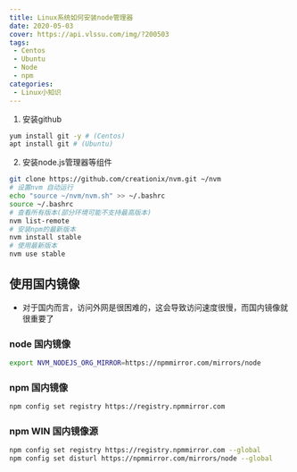 ```yaml
---
title: Linux系统如何安装node管理器
date: 2020-05-03
cover: https://api.vlssu.com/img/?200503
tags:
 - Centos
 - Ubuntu
 - Node
 - npm
categories:
 - Linux小知识
---
```


1. 安装github
```bash
yum install git -y # (Centos)
apt install git # (Ubuntu)
```
2. 安装node.js管理器等组件
```bash
git clone https://github.com/creationix/nvm.git ~/nvm
# 设置nvm 自动运行
echo "source ~/nvm/nvm.sh" >> ~/.bashrc
source ~/.bashrc
# 查看所有版本(部分环境可能不支持最高版本)
nvm list-remote
# 安装npm的最新版本
nvm install stable
# 使用最新版本
nvm use stable
```

## 使用国内镜像

- 对于国内而言，访问外网是很困难的，这会导致访问速度很慢，而国内镜像就很重要了

### node 国内镜像
```bash
export NVM_NODEJS_ORG_MIRROR=https://npmmirror.com/mirrors/node
```
### npm 国内镜像
```bash
npm config set registry https://registry.npmmirror.com
```


### npm WIN 国内镜像源
```bash
npm config set registry https://registry.npmmirror.com --global
npm config set disturl https://npmmirror.com/mirrors/node --global
```